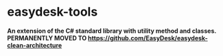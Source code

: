 # easydesk-tools
**An extension of the C# standard library with utility method and classes.  
PERMANENTLY MOVED TO https://github.com/EasyDesk/easydesk-clean-architecture**
